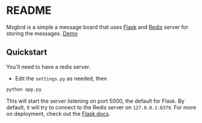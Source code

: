 # README

Msgbrd is a simple a message board that uses [Flask](http://flask.pocoo.org/) and [Redis](http://redis.io) server for storing the messages. [Demo](http://flask.kennethkam.com)

## Quickstart

You'll need to have a redis server.

* Edit the ``settings.py`` as needed, then

```python
python app.py
```

This will start the server listening on port 5000, the default for Flask. By default, it will try to connect to the Redis server on ``127.0.0.1:6379``. For more on deployment, check out the [Flask docs](http://flask.pocoo.org/docs/deploying/).
